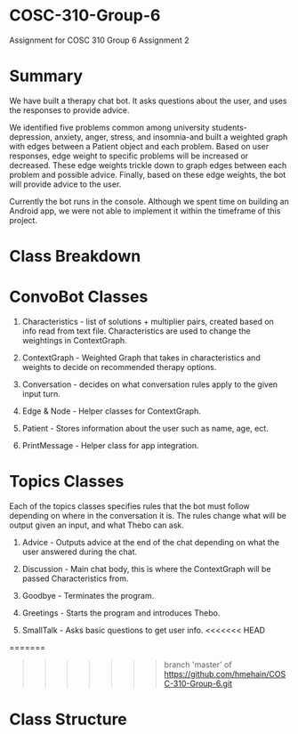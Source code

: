 # COSC-310-Group-6
Assignment for COSC 310 Group 6 Assignment 2

# Summary
We have built a therapy chat bot. It asks questions about the user, and uses the responses to provide advice.

We identified five problems common among university students-depression, anxiety, anger, stress, and insomnia-and built a weighted graph with edges between a Patient object and each problem. Based on user responses, edge weight to specific problems will be increased or decreased. These edge weights trickle down to graph edges between each problem and possible advice. Finally, based on these edge weights, the bot will provide advice to the user.

Currently the bot runs in the console. Although we spent time on building an Android app, we were not able to implement it within the timeframe of this project.

# Class Breakdown

# ConvoBot Classes
1) Characteristics - list of solutions  + multiplier pairs, created based on info read from text file. Characteristics are used to change the weightings in ContextGraph.

2) ContextGraph - Weighted Graph that takes in characteristics and weights to decide on recommended therapy options.

3) Conversation - decides on what conversation rules apply to the given input turn.

4) Edge & Node - Helper classes for ContextGraph.

5) Patient - Stores information about the user such as name, age, ect.

6) PrintMessage - Helper class for app integration.

# Topics Classes
 Each of the topics classes specifies rules that the bot must follow depending on where in the conversation it is. The rules change what will be output given an input, and what Thebo can ask. 
 1) Advice - Outputs advice at the end of the chat depending on what the user answered during the chat.
 
 2) Discussion - Main chat body, this is where the ContextGraph will be passed Characteristics from.
 
 3) Goodbye - Terminates the program.
 
 4) Greetings - Starts the program and introduces Thebo.
 
 5) SmallTalk - Asks basic questions to get user info.
<<<<<<< HEAD
  

=======
>>>>>>> branch 'master' of https://github.com/hmehain/COSC-310-Group-6.git

# Class Structure



